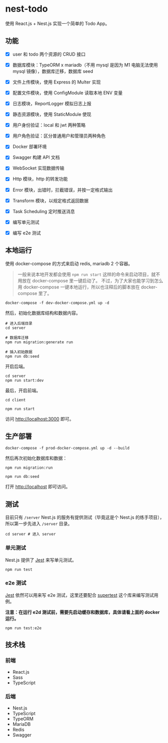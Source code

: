 # nest-todo

使用 React.js + Nest.js 实现一个简单的 Todo App。


## 功能

- [x] user 和 todo 两个资源的 CRUD 接口
- [x] 数据库模块：TypeORM x mariadb（不用 mysql 是因为 M1 电脑无法使用 mysql 镜像），数据库迁移，数据库 seed
- [x] 文件上传模块，使用 Express 的 Multer 实现
- [x] 配置文件模块，使用 ConfigModule 读取本地 ENV 变量
- [x] 日志模块，ReportLogger 模拟日志上报
- [x] 静态资源模块，使用 StaticModule 使现
- [x] 用户身份验证：local 和 jwt 两种策略
- [x] 用户角色验证：区分普通用户和管理员两种角色
- [x] Docker 部署环境
- [x] Swagger 构建 API 文档
- [x] WebSocket 实现数据传输
- [x] Http 模块，http 的转发功能
- [x] Error 模块，出错时，拦截错误，并按一定格式输出
- [x] Transform 模块，以规定格式返回数据
- [x] Task Scheduling 定时推送消息
- [x] 编写单元测试
- [x] 编写 e2e 测试


## 本地运行

使用 docker-compose 的方式来启动 redis, mariadb 2 个容器。

> 一般来说本地开发都会使用 `npm run start` 这样的命令来启动项目，就不用放在 docker-compose 里一键启动了。
> 不过，为了大家也能学习到怎么用 docker-compose 一键本地运行，所以也注释后的脚本放在 docker-compose 里了。

```shell
docker-compose -f dev-docker-compose.yml up -d
```

然后，初始化数据库结构和数据内容。

```shell
# 进入后端目录
cd server

# 数据库迁移
npm run migration:generate run

# 插入初始数据
npm run db:seed
```

开启后端。

```shell
cd server
npm run start:dev
```

最后，开启前端。

```shell
cd client

npm run start
```

访问 [http://localhost:3000](http://localhost:3000) 即可。

## 生产部署

```shell
docker-compose -f prod-docker-compose.yml up -d --build
```

然后再次初始化数据库和数据：

```shell
npm run migration:run

npm run db:seed
```

打开 [http://localhost](http://localhost) 即可访问。

## 测试

目前只有 `/server` Nest.js 的服务有提供测试（毕竟这是个 Nest.js 的练手项目），所以第一步先进入 `/server` 目录。

```shell
cd server # 进入 server
```

### 单元测试

Nest.js 提供了 [Jest](https://jestjs.io/) 来写单元测试。

```shell
npm run test
```

### e2e 测试

[Jest](https://jestjs.io/) 依然可以用来写 e2e 测试，这里还要配合 [supertest](https://www.npmjs.com/package/supertest) 这个库来编写测试用例。

**注意：在运行 e2d 测试前，需要先启动缓存和数据库，具体请看上面的 docker 运行。**

```shell
npm run test:e2e
```

## 技术栈

### 前端

* React.js
* Sass
* TypeScript

### 后端

* Nest.js
* TypeScript
* TypeORM
* MariaDB
* Redis
* Swagger
